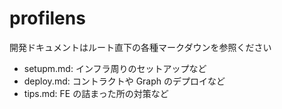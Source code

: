 # profilens

開発ドキュメントはルート直下の各種マークダウンを参照ください

- setupm.md: インフラ周りのセットアップなど
- deploy.md: コントラクトや Graph のデプロイなど
- tips.md: FE の詰まった所の対策など

